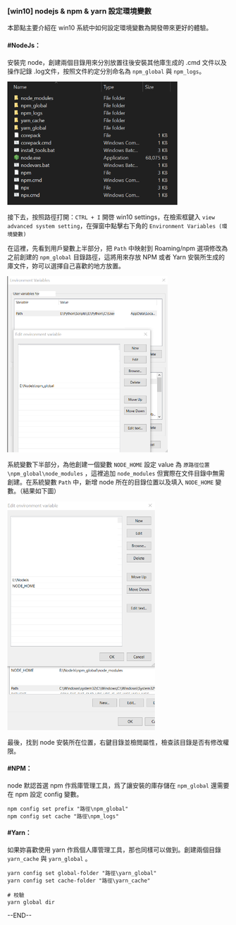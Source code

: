 ### [win10] nodejs & npm & yarn 設定環境變數

本節點主要介紹在 win10 系統中如何設定環境變數為開發帶來更好的體驗。

#### #NodeJs：

安裝完 node，創建兩個目錄用來分別放置往後安裝其他庫生成的 .cmd 文件以及操作記錄 .log文件，按照文件約定分別命名為 `npm_global` 與 `npm_logs`。

<img src="https://raw.githubusercontent.com/tokoshiekou/code-notes/refs/heads/main/Img/folder.png" alt="folder" height="280">



接下去，按照路徑打開：`CTRL + I` 開啓 win10 settings，在檢索框鍵入 `view advanced system setting`，在彈窗中點擊右下角的 `Environment Variables (環境變數)`

在這裡，先看到用戶變數上半部分，把 `Path` 中映射到 Roaming/npm 選項修改為之前創建的 `npm_global` 目錄路徑，這將用來存放 NPM 或者 Yarn 安裝所生成的庫文件，妳可以選擇自己喜歡的地方放置。

<img src="https://raw.githubusercontent.com/tokoshiekou/code-notes/refs/heads/main/Img/user-variables.png" alt="user-variables" height="400">



系統變數下半部分，為他創建一個變數 `NODE_HOME` 設定 value 為 `原路徑位置\npm_global\node_modules` ，這裡追加 `node_modules` 但實際在文件目錄中無需創建。在系統變數 `Path` 中，新增 node 所在的目錄位置以及填入 `NODE_HOME` 變數。（結果如下圖）

<img src="https://raw.githubusercontent.com/tokoshiekou/code-notes/refs/heads/main/Img/system-variables.png" alt="system-variables" height="520">



最後，找到 node 安裝所在位置，右鍵目錄並檢閲屬性，檢查該目錄是否有修改權限。



#### #NPM：

node 默認首選 npm 作爲庫管理工具，爲了讓安裝的庫存儲在 `npm_global` 還需要在 npm 設定 config 變數。

```
npm config set prefix "路徑\npm_global"
npm config set cache "路徑\npm_logs"
```



#### #Yarn：

如果妳喜歡使用 yarn 作爲個人庫管理工具，那也同樣可以做到。創建兩個目錄 `yarn_cache` 與 `yarn_global` 。

```
yarn config set global-folder "路徑\yarn_global"
yarn config set cache-folder "路徑\yarn_cache"

# 校驗
yarn global dir
```



--END--
